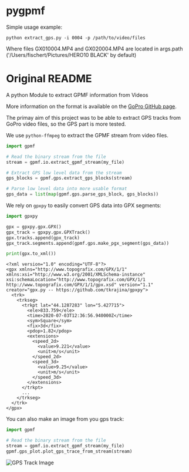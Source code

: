 # pygpmf
Simple usage example:
```
python extract_gps.py -i 0004 -p /path/to/video/files
```
Where files GX010004.MP4 and GX020004.MP4 are located in args.path ('/Users/fischert/Pictures/HERO10 BLACK' by default)

# Original README
A python Module to extract GPMF information from Videos

More information on the format is available on the
[GoPro GitHub page](https://github.com/gopro/gpmf-parser).

The primay aim of this project was to be able to extract GPS tracks
from GoPro video files, so the GPS part is more tested.

We use `python-ffmpeg` to extract the GPMF stream from video files.

```python
import gpmf

# Read the binary stream from the file
stream = gpmf.io.extract_gpmf_stream(my_file)

# Extract GPS low level data from the stream
gps_blocks = gpmf.gps.extract_gps_blocks(stream)

# Parse low level data into more usable format
gps_data = list(map(gpmf.gps.parse_gps_block, gps_blocks))
```

We rely on `gpxpy` to easily convert GPS data into GPX segments:  

```python
import gpxpy

gpx = gpxpy.gpx.GPX()
gpx_track = gpxpy.gpx.GPXTrack()
gpx.tracks.append(gpx_track)
gpx_track.segments.append(gpmf.gps.make_pgx_segment(gps_data))

print(gpx.to_xml())
```
```
<?xml version="1.0" encoding="UTF-8"?>
<gpx xmlns="http://www.topografix.com/GPX/1/1" xmlns:xsi="http://www.w3.org/2001/XMLSchema-instance" xsi:schemaLocation="http://www.topografix.com/GPX/1/1 http://www.topografix.com/GPX/1/1/gpx.xsd" version="1.1" creator="gpx.py -- https://github.com/tkrajina/gpxpy">
  <trk>
    <trkseg>
      <trkpt lat="44.1287283" lon="5.427715">
        <ele>833.759</ele>
        <time>2020-07-03T12:36:56.940000Z</time>
        <sym>Square</sym>
        <fix>3d</fix>
        <pdop>1.82</pdop>
        <extensions>
          <speed_2d>
            <value>9.221</value>
            <unit>m/s</unit>
          </speed_2d>
          <speed_3d>
            <value>9.25</value>
            <unit>m/s</unit>
          </speed_3d>
        </extensions>
      </trkpt>
      ...
    </trkseg>
  </trk>
</gpx>
```

You can also make an image from you gps track:

```python
import gpmf

# Read the binary stream from the file
stream = gpmf.io.extract_gpmf_stream(my_file)
gpmf.gps_plot.plot_gps_trace_from_stream(stream)
```

![GPS Track Image](./images/GH010215.png)
